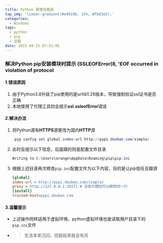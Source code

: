 ```yaml
---
title: Python 更换豆瓣源
top_img: 'linear-gradient(#e9619b, 15%, #fbd1e3);'
categories:
  - Windows
tags:
  - python
  - pip
  - 豆瓣
date: 2023-04-15 07:51:05
---
```


### 解决Python pip安装模块时提示 (SSLEOFError(8, 'EOF occurred in violation of protocol

#### 1.错误原因

1. 由于Python3.8升级了pip使用的是urllib1.26版本，导致强制验证ssl证书是否正确
2. 本地使用了代理工具则会提示**ssl.ssleofError**错误

#### 2.解决办法

1. 将Python源有**HTTPS**源更改为国内**HTTP**源

   ```powershell
    pip config set global.index-url http://pypi.douban.com/simple/
   ```

2. 此时会提示以下信息，后面跟的则是配置文件目录

   ```powershell
   Writing to C:\Users\orange\AppData\Roaming\pip\pip.ini
   ```

3. 根据上述目录再次修改`pip.ini`配置文件为以下内容，目的是让pip信任豆瓣源

   ```ini
   [global]
   index-url = http://pypi.douban.com/simple/
   proxy = http://127.0.0.1:20171 # 没有代理则可以删除则一行
   [install]
   trusted-host=pypi.douban.com
   ```

#### 3.温馨提示

* 上述操作同样适用于虚拟环境，python虚拟环境也是读取用户目录下的`pip.ini`文件

* > 生活本来沉闷，但跑起来就会有风
